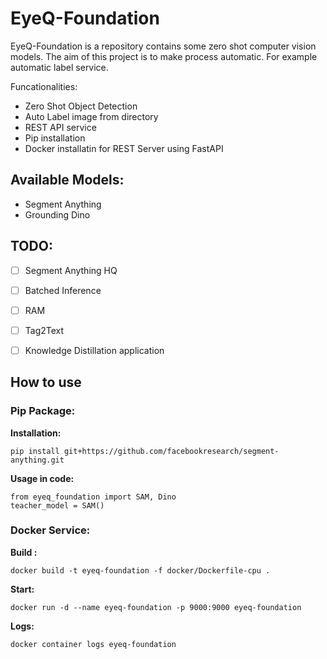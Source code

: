 # EyeQ-Foundation

EyeQ-Foundation is a repository contains some zero shot computer vision models. The aim of this project is to make process automatic. For example automatic label service.

Funcationalities:

- Zero Shot Object Detection
- Auto Label image from directory
- REST API service
- Pip installation
- Docker installatin for REST Server using FastAPI 


## Available Models:

- Segment Anything
- Grounding Dino
 
## TODO:

- [ ] Segment Anything HQ
- [ ] Batched Inference
- [ ] RAM
- [ ] Tag2Text
- [ ] Knowledge Distillation application


## How to use

### Pip Package:

**Installation:**

```
pip install git+https://github.com/facebookresearch/segment-anything.git
```

**Usage in code:**

```
from eyeq_foundation import SAM, Dino
teacher_model = SAM()
```


### Docker Service:

**Build :**
```
docker build -t eyeq-foundation -f docker/Dockerfile-cpu .
```

**Start:**

```
docker run -d --name eyeq-foundation -p 9000:9000 eyeq-foundation
```

**Logs:**

```
docker container logs eyeq-foundation
```


